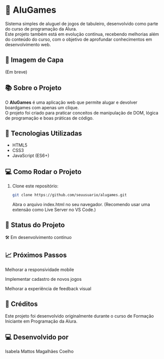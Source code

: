 # 🎲 AluGames

Sistema simples de aluguel de jogos de tabuleiro, desenvolvido como parte do curso de programação da Alura.  
Este projeto também está em evolução contínua, recebendo melhorias além do conteúdo do curso, com o objetivo de aprofundar conhecimentos em desenvolvimento web.

## 📸 Imagem de Capa

(Em breve)

## 📚 Sobre o Projeto

O **AluGames** é uma aplicação web que permite alugar e devolver boardgames com apenas um clique.  
O projeto foi criado para praticar conceitos de manipulação de DOM, lógica de programação e boas práticas de código.

## 🚀 Tecnologias Utilizadas

- HTML5
- CSS3
- JavaScript (ES6+)

## 💻 Como Rodar o Projeto

1. Clone este repositório:
   ```bash
   git clone https://github.com/seuusuario/alugames.git
   ```
   Abra o arquivo index.html no seu navegador.
   (Recomendo usar uma extensão como Live Server no VS Code.)

## 📌 Status do Projeto

🛠️ Em desenvolvimento contínuo

## 📈 Próximos Passos

Melhorar a responsividade mobile

Implementar cadastro de novos jogos

Melhorar a experiência de feedback visual

## 📖 Créditos

Este projeto foi desenvolvido originalmente durante o curso de Formação Iniciante em Programação da Alura.

## 💻 Desenvolvido por

Isabela Mattos Magalhães Coelho
